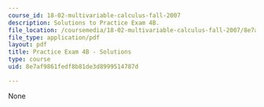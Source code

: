 ```yaml
---
course_id: 18-02-multivariable-calculus-fall-2007
description: Solutions to Practice Exam 4B.
file_location: /coursemedia/18-02-multivariable-calculus-fall-2007/8e7af9861fedf8b81de3d8999514787d_prac4bsol.pdf
file_type: application/pdf
layout: pdf
title: Practice Exam 4B - Solutions
type: course
uid: 8e7af9861fedf8b81de3d8999514787d

---
```

None